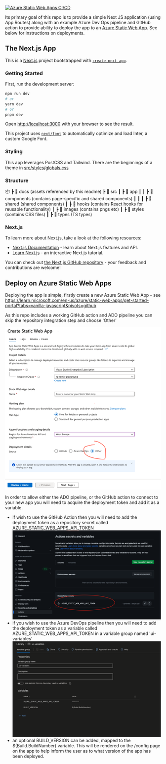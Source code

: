 [![Azure Static Web Apps CI/CD](https://github.com/speaktosteve/nextjs-azure-static-web-app-accelerator/actions/workflows/azure-static-web-apps.yml/badge.svg)](https://github.com/speaktosteve/nextjs-azure-static-web-app-accelerator/actions/workflows/azure-static-web-apps.yml)

Its primary goal of this repo is to provide a simple Next JS application (using App Routes) along with an example Azure Dev Ops pipeline and GitHub action to provide ability to deploy the app to an [Azure Static Web App](https://azure.microsoft.com/en-us/products/app-service/static/). See below for instructions on deployments.

## The Next.js App

This is a [Next.js](https://nextjs.org/) project bootstrapped with [`create-next-app`](https://github.com/vercel/next.js/tree/canary/packages/create-next-app).

### Getting Started

First, run the development server:

```bash
npm run dev
# or
yarn dev
# or
pnpm dev
```

Open [http://localhost:3000](http://localhost:3000) with your browser to see the result.

This project uses [`next/font`](https://nextjs.org/docs/basic-features/font-optimization) to automatically optimize and load Inter, a custom Google Font.

### Styling

This app leverages PostCSS and Tailwind. There are the beginnings of a theme in [src/styles/globals.css](src/styles/globals.css)

### Structure

📦
┣ 📂 docs (assets referenced by this readme)
┣ 📂 src
┃ ┣ 📂 app
┃ ┃ ┣ 📂 components (contains page-specific and shared components)
┃ ┃ ┃ ┣ 📂 shared (shared components)
┃ ┣ 📂 hooks (contains React hooks for reusable functionality)
┃ ┣ 📂 images (contains pngs etc)
┃ ┣ 📂 styles (contains CSS files)
┃ ┣ 📂 types (TS types)

### Next.js

To learn more about Next.js, take a look at the following resources:

- [Next.js Documentation](https://nextjs.org/docs) - learn about Next.js features and API.
- [Learn Next.js](https://nextjs.org/learn) - an interactive Next.js tutorial.

You can check out [the Next.js GitHub repository](https://github.com/vercel/next.js/) - your feedback and contributions are welcome!

## Deploy on Azure Static Web Apps

Deploying the app is simple, firstly create a new Azure Static Web App - see https://learn.microsoft.com/en-us/azure/static-web-apps/get-started-portal?tabs=vanilla-javascript&pivots=github

As this repo includes a working GitHub action and ADO pipeline you can skip the repository integration step and choose 'Other'

![deployment choice](docs/deployment-choice.png?raw=true 'Deployment choice')

In order to allow either the ADO pipeline, or the GitHub action to connect to your new app you will need to acquire the deployment token and add it as a variable.

- if wish to use the GitHub Action then you will need to add the deployment token as a repository secret called AZURE_STATIC_WEB_APPS_API_TOKEN
  ![github repository secret](docs/github-repository-secret.png?raw=true 'GitHub repository secret')
- if you wish to use the Azure DevOps pipeline then you will need to add the deployment token as a variable called AZURE_STATIC_WEB_APPS_API_TOKEN in a variable group named 'ui-variables'
  ![ado variable](docs/ado-variables.png?raw=true 'ADO variable')
- an optional BUILD_VERSION can be added, mapped to the $(Build.BuildNumber) variable. This will be rendered on the /config page on the app to help inform the user as to what version of the app has been deployed.
